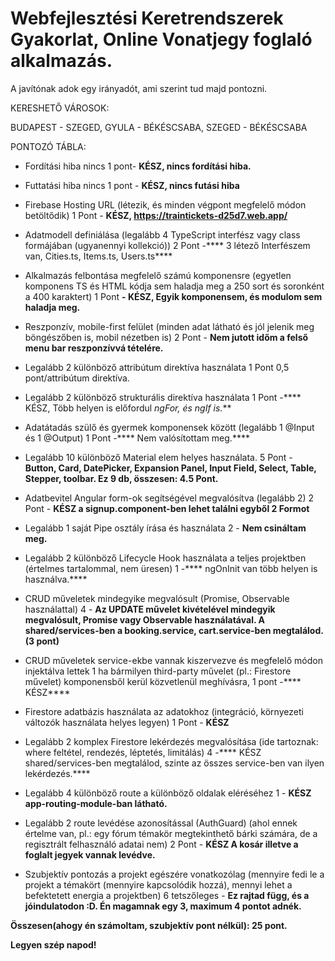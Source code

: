 # Webfejlesztési Keretrendszerek Gyakorlat, Online Vonatjegy foglaló alkalmazás.
A javítónak adok egy irányadót, ami szerint
 tud majd pontozni.

KERESHETŐ VÁROSOK: 

BUDAPEST - SZEGED, 
GYULA - BÉKÉSCSABA, 
SZEGED - BÉKÉSCSABA

PONTOZÓ TÁBLA:

- Fordítási hiba nincs	1	pont- ****KÉSZ, nincs fordítási hiba.****

- Futtatási hiba nincs	1 pont	- ****KÉSZ, nincs futási hiba****

- Firebase Hosting URL (létezik, és minden végpont megfelelő módon betöltődik)	1 Pont	- ****KÉSZ, https://traintickets-d25d7.web.app/****

- Adatmodell definiálása (legalább 4 TypeScript interfész vagy class formájában (ugyanennyi kollekció))	2 Pont	-**** 3 létező Interfészem van, Cities.ts, Items.ts, Users.ts****

- Alkalmazás felbontása megfelelő számú komponensre (egyetlen komponens TS és HTML kódja sem haladja meg a 250 sort és soronként a 400 karaktert)	1 Pont	****- KÉSZ, Egyik komponensem, és modulom sem haladja meg.****

- Reszponzív, mobile-first felület (minden adat látható és jól jelenik meg böngészőben is, mobil nézetben is)	2 Pont	-  ****Nem jutott időm a felső menu bar reszponzívvá tételére.****

- Legalább 2 különböző attribútum direktíva használata	1 Pont	0,5 pont/attribútum direktíva.

- Legalább 2 különböző strukturális direktíva használata	1 Pont	-**** KÉSZ, Több helyen is előfordul *ngFor, és *ngIf is.****

- Adatátadás szülő és gyermek komponensek között (legalább 1 @Input és 1 @Output)	1 Pont	-**** Nem valósítottam meg.****

- Legalább 10 különböző Material elem helyes használata.	5	Pont - ****Button, Card, DatePicker, Expansion Panel, Input Field, Select, Table, Stepper, toolbar. Ez 9 db, összesen: 4.5 Pont.****

- Adatbevitel Angular form-ok segítségével megvalósítva (legalább 2)	2 Pont - ****KÉSZ a signup.component-ben lehet találni egyből 2 Formot****

- Legalább 1 saját Pipe osztály írása és használata	2	- ****Nem csináltam meg.****

- Legalább 2 különböző Lifecycle Hook használata a teljes projektben (értelmes tartalommal, nem üresen)	1	-**** ngOnInit van több helyen is használva.****

- CRUD műveletek mindegyike megvalósult (Promise, Observable használattal)	4	- ****Az UPDATE művelet kivételével mindegyik megvalósult, Promise vagy Observable használatával. A shared/services-ben a booking.service, cart.service-ben megtalálod. (3 pont)****

- CRUD műveletek service-ekbe vannak kiszervezve és megfelelő módon injektálva lettek	1	ha bármilyen third-party művelet (pl.: Firestore művelet) komponensből kerül közvetlenül meghívásra, 1 pont -**** KÉSZ****

- Firestore adatbázis használata az adatokhoz (integráció, környezeti változók használata helyes legyen)	1	Pont - ****KÉSZ****

- Legalább 2 komplex Firestore lekérdezés megvalósítása (ide tartoznak: where feltétel, rendezés, léptetés, limitálás)	4 -**** KÉSZ shared/services-ben megtalálod, szinte az összes service-ben van ilyen lekérdezés.****

- Legalább 4 különböző route a különböző oldalak eléréséhez	1 - ****KÉSZ app-routing-module-ban látható.****

- Legalább 2 route levédése azonosítással (AuthGuard) (ahol ennek értelme van, pl.: egy fórum témakör megtekinthető bárki számára, de a regisztrált felhasználó adatai nem)	2 Pont - ****KÉSZ A kosár illetve a foglalt jegyek vannak levédve.****

- Szubjektív pontozás a projekt egészére vonatkozólag (mennyire fedi le a projekt a témakört (mennyire kapcsolódik hozzá), mennyi lehet a befektetett energia a projektben)	6	tetszőleges - ****Ez rajtad függ, és a jóindulatodon :D. Én magamnak egy 3, maximum 4 pontot adnék.****

****Összesen(ahogy én számoltam, szubjektív pont nélkül): 25 pont.****

****Legyen szép napod!****



